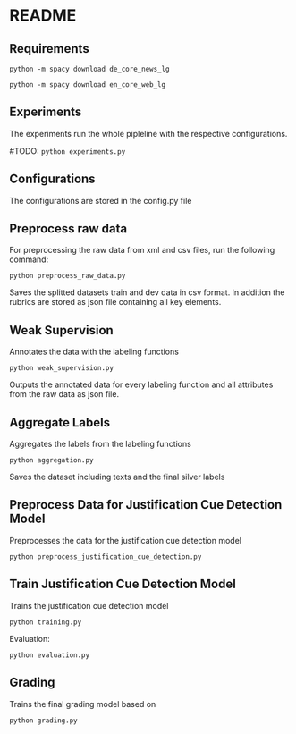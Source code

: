 # README
## Requirements
`python -m spacy download de_core_news_lg`

`python -m spacy download en_core_web_lg`

## Experiments
The experiments run the whole pipleline with the respective configurations.

#TODO: `python experiments.py`


## Configurations
The configurations are stored in the config.py file

## Preprocess raw data
For preprocessing the raw data from xml and csv files, run the following command:

`python preprocess_raw_data.py`

Saves the splitted datasets train and dev data in csv format. 
In addition the rubrics are stored as json file containing
all key elements. 

## Weak Supervision
Annotates the data with the labeling functions

`python weak_supervision.py`

Outputs the annotated data for every labeling function and all 
attributes from the raw data as json file.

## Aggregate Labels
Aggregates the labels from the labeling functions

`python aggregation.py`

Saves the dataset including texts and the final silver labels

## Preprocess Data for Justification Cue Detection Model
Preprocesses the data for the justification cue detection model

`python preprocess_justification_cue_detection.py`

## Train Justification Cue Detection Model
Trains the justification cue detection model

`python training.py`

Evaluation:
    
`python evaluation.py`

## Grading
Trains the final grading model based on 

`python grading.py`

